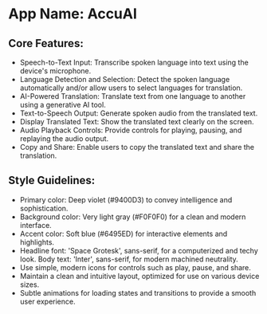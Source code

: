 # **App Name**: AccuAI

## Core Features:

- Speech-to-Text Input: Transcribe spoken language into text using the device's microphone.
- Language Detection and Selection: Detect the spoken language automatically and/or allow users to select languages for translation.
- AI-Powered Translation: Translate text from one language to another using a generative AI tool.
- Text-to-Speech Output: Generate spoken audio from the translated text.
- Display Translated Text: Show the translated text clearly on the screen.
- Audio Playback Controls: Provide controls for playing, pausing, and replaying the audio output.
- Copy and Share: Enable users to copy the translated text and share the translation.

## Style Guidelines:

- Primary color: Deep violet (#9400D3) to convey intelligence and sophistication.
- Background color: Very light gray (#F0F0F0) for a clean and modern interface.
- Accent color: Soft blue (#6495ED) for interactive elements and highlights.
- Headline font: 'Space Grotesk', sans-serif, for a computerized and techy look. Body text: 'Inter', sans-serif, for modern machined neutrality.
- Use simple, modern icons for controls such as play, pause, and share.
- Maintain a clean and intuitive layout, optimized for use on various device sizes.
- Subtle animations for loading states and transitions to provide a smooth user experience.